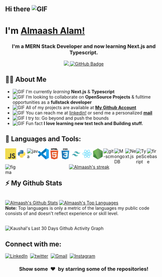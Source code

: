 ## Hi there <img alt="GIF" src="https://github.com/almaash/almaash/blob/main/Assets/Hi.gif" width="29px">

# I'm [Almaash Alam!](http://linkedin.com/in/almaash-alam-a96a291ab)

<h3 align="center">I'm a MERN Stack Developer and now learning Next.js and Typescript.</h3>

<p align="center">
<a href="https://github.com/almaash/github-profile-views-counter">
    <img src="https://komarev.com/ghpvc/?username=almaash">
</a>
<a href="https://github.com/almaash?tab=followers"><img src="https://img.shields.io/github/followers/almaash?label=Followers&style=social" alt="GitHub Badge"></a>
</p>
    
## 🙋‍♂️ About Me

- <img alt="GIF" src="https://github.com/almaash/almaash/blob/main/Assets/wave.gif" width="20px" /> I'm currently _learning_ **Next.js** & **Typescript**
- <img alt="GIF" src="https://github.com/almaash/almaash/blob/main/Assets/gandalf_parrot.gif" width="20px" /> I’m looking to collaborate on **OpenSource Projects** & fulltime opportunities as a **fullstack developer**
- <img alt="GIF" src="https://github.com/almaash/almaash/blob/main/Assets/headbang.gif" width="20px" /> All of my projects are available at **[My Github Account](https://github.com/almaash?tab=repositories)**
- <img alt="GIF" src="https://github.com/almaash/almaash/blob/main/Assets/Handshake.gif" width="20px" /> You can reach me at [linkedin!][linkedin] or send me a personalized **<a href="mailto:alamalmaash@gmail.com?subject=Hola%20Kaushal">mail</a>**
- <img alt="GIF" src="https://github.com/almaash/almaash/blob/main/Assets/happy.gif" width="20px" /> I try to: Go beyond and push the bounds
- <img alt="GIF" src="https://github.com/almaash/almaash/blob/main/Assets/Rocket.gif" width="20px" /> Fun fact **I love learning new text tech and Building stuff.**

## 🚀 Languages and Tools:

<p align="left">
<img align="left" alt="JavaScript" width="35px" src="https://raw.githubusercontent.com/github/explore/80688e429a7d4ef2fca1e82350fe8e3517d3494d/topics/javascript/javascript.png" />
<img align="left" alt="HTML5" width="35px" src="https://raw.githubusercontent.com/github/explore/80688e429a7d4ef2fca1e82350fe8e3517d3494d/topics/python/python.png" />
<img align="left" alt="java" width="35px" src="https://img.icons8.com/color/48/null/java-coffee-cup-logo--v1.png" />
<img align="left" alt="Visual Studio Code" width="35px" src="https://raw.githubusercontent.com/github/explore/80688e429a7d4ef2fca1e82350fe8e3517d3494d/topics/visual-studio-code/visual-studio-code.png" />
<img align="left" alt="HTML5" width="35px" src="https://raw.githubusercontent.com/github/explore/80688e429a7d4ef2fca1e82350fe8e3517d3494d/topics/html/html.png" />
<img align="left" alt="CSS3" width="35px" src="https://raw.githubusercontent.com/github/explore/80688e429a7d4ef2fca1e82350fe8e3517d3494d/topics/css/css.png" />
<img align="left" alt="tailwind" width="35px" src="https://raw.githubusercontent.com/github/explore/80688e429a7d4ef2fca1e82350fe8e3517d3494d/topics/tailwind/tailwind.png" />
<img align="left" alt="React" width="35px" src="https://raw.githubusercontent.com/github/explore/80688e429a7d4ef2fca1e82350fe8e3517d3494d/topics/react/react.png" />
<img align="left" alt="Node.js" width="35px" src="https://raw.githubusercontent.com/github/explore/80688e429a7d4ef2fca1e82350fe8e3517d3494d/topics/nodejs/nodejs.png" />
<img align="left" alt="git-scm" width="35px" src="https://img.icons8.com/color/48/000000/git.png" />
<img align="left" alt="MongoDB" width="35px" src="https://img.icons8.com/color/48/000000/mongodb.png" />
<img align="left" alt="Next.js" width="35px" src="https://img.icons8.com/fluency/48/000000/nextjs.png" />
<img align="left" alt="TypeScript" width="35px" src="https://img.icons8.com/color/48/000000/typescript.png" />

<img align="left" alt="firebase" width="35px" src="https://img.icons8.com/color/48/000000/google-firebase-console.png" />
<img align="left" alt="figma" width="35px" src="https://img.icons8.com/color/48/000000/figma--v2.png" />
</p>
<br/>
<br/>
<p align="center"><a href="https://github.com/almaash/github-readme-streak-stats">
    <img title="🔥 Get streak stats for your profile at git.io/streak-stats" alt="Almaash's streak" src="https://github-readme-streak-stats.herokuapp.com/?user=almaash&theme=black-ice&hide_border=true&stroke=0000&background=060A0CD0"/>
</a></p>

## :zap: My Github Stats

<br/>
<a href="https://github.com/almaash/github-readme-stats"><img alt="Almaash's Github Stats" src="https://github-readme-stats.vercel.app/api?username=almaash&show_icons=true&count_private=true&theme=react&hide_border=true&bg_color=0D1117" /></a>
<a href="https://github.com/almaash/github-readme-stats"><img alt="Almaash's Top Languages" src="https://github-readme-stats.vercel.app/api/top-langs/?username=almaash&langs_count=8&count_private=true&layout=compact&theme=react&hide_border=true&bg_color=0D1117" /></a>
<br/>
<b>Note:</b> Top languages is only a metric of the languages my public code consists of and doesn't reflect experience or skill level.

<br/>
<br/>

![Kaushal's Last 30 Days Github Activity Graph](https://gaurav-github-readme-activity-graph.vercel.app/graph?username=almaash&theme=tokyo-night)

## Connect with me:

<p align="left">
<a href="[https://www.linkedin.com/in/kaushal-kant-mishra/](https://www.linkedin.com/in/almaash-alam-a96a291ab/)"><img src="https://img.shields.io/badge/linkedin-%230077B5.svg?&style=for-the-badge&logo=linkedin&logoColor=white" alt="LinkedIn" /></a>&nbsp;
<a href="https://twitter.com/KaushalkantMis1"><img src="https://img.shields.io/badge/Twitter-1DA1F2?style=for-the-badge&logo=twitter&logoColor=white" alt="twitter"/></a>&nbsp;
<a href="mailto:contact.alamalmaash@gmail.com?subject=Hola%Almaash"><img src="https://img.shields.io/badge/gmail-%23D14836.svg?&style=for-the-badge&logo=gmail&logoColor=white" alt="Gmail"/></a>&nbsp;
<a href="https://www.instagram.com/__mahakals__/"><img src="https://img.shields.io/badge/instagram-%23E4405F.svg?&style=for-the-badge&logo=instagram&logoColor=white" alt="Instagram" /></a>&nbsp;
</p>

<div align="center">
<h3 align="center">Show some &nbsp;❤️&nbsp; by starring some of the repositories!</h3>
</div>

[instagram]: https://www.instagram.com/__mahakals__/
[linkedin]: [https://www.linkedin.com/in/kaushal-kant-mishra/](https://www.linkedin.com/in/almaash-alam-a96a291ab/)
